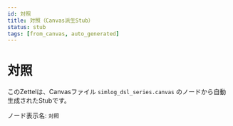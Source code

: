 ```yaml
---
id: 対照
title: 対照（Canvas派生Stub）
status: stub
tags: [from_canvas, auto_generated]
---
```


# 対照

このZettelは、Canvasファイル `simlog_dsl_series.canvas` のノードから自動生成されたStubです。

ノード表示名: `対照`
